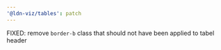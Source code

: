 ```yaml
---
'@ldn-viz/tables': patch
---
```


FIXED: remove `border-b` class that should not have been applied to tabel header
